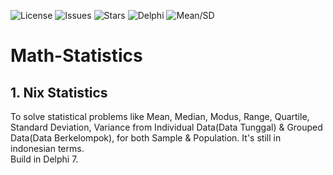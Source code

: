 ![License](https://img.shields.io/github/license/nix97/math-statistics)
![Issues](https://img.shields.io/github/issues/nix97/math-statistics)
![Stars](https://img.shields.io/github/stars/nix97/math-statistics)
![Delphi](https://img.shields.io/badge/Language-Delphi-EA1F63?logo=delphi&logoColor=white)
![Mean/SD](https://img.shields.io/badge/Statistics-Mean%20%7C%20SD%20%7C%20Var-blue)

# Math-Statistics
## 1. Nix Statistics
To solve statistical problems like Mean, Median, Modus, Range, Quartile, Standard Deviation, Variance from Individual Data(Data Tunggal) & Grouped Data(Data Berkelompok), for both Sample & Population. It's still in indonesian terms.<br>
Build in Delphi 7.

